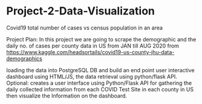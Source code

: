 # Project-2-Data-Visualization
Covid19 total number of cases vs census population in an area 

Project Plan:
In this project we are going to scrape the demographic and the daily no. of cases per county data in US from JAN till AUG 2020 from 
https://www.kaggle.com/headsortails/covid19-us-county-jhu-data-demographics

loading the data into PostgreSQL DB and build an end point user interactive dashboard using HTML/JS, the data retrieval using python/flask API.
Optional: creates a user interface using Python/Flask API for gathering the daily collected information from each COVID Test Site in each county in US then visualize the Information on the dashboard.
